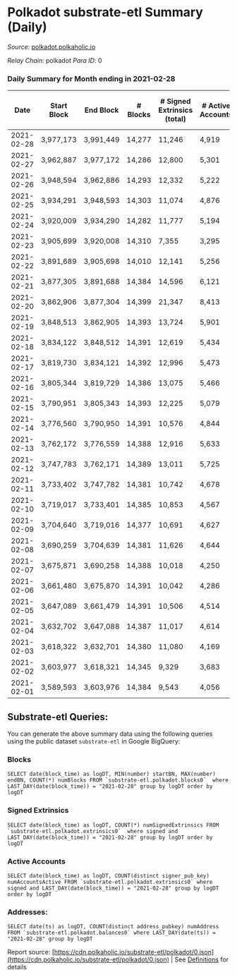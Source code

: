 # Polkadot substrate-etl Summary (Daily)

_Source_: [polkadot.polkaholic.io](https://polkadot.polkaholic.io)

*Relay Chain*: polkadot
*Para ID*: 0



### Daily Summary for Month ending in 2021-02-28


| Date | Start Block | End Block | # Blocks | # Signed Extrinsics (total) | # Active Accounts | # Passive | # New | # Addresses with Balances | # Events | # Transfers | # XCM Transfers In | # XCM Transfers Out |
| ---- | ----------- | --------- | -------- | --------------------------- | ----------------- | --------- | ----- | ------------------------- | -------- | ----------- | ------------------ | ------------------- |
| 2021-02-28 | 3,977,173 | 3,991,449 | 14,277  | 11,246 | 4,919 |  |  | 175,724 | 73,807 | 11,828 ($397,981,410.23) |   |   |
| 2021-02-27 | 3,962,887 | 3,977,172 | 14,286  | 12,800 | 5,301 |  |  |  | 83,296 | 13,919 ($392,042,203.34) |   |   |
| 2021-02-26 | 3,948,594 | 3,962,886 | 14,293  | 12,332 | 5,222 |  |  |  | 79,723 | 13,318 ($336,162,738.64) |   |   |
| 2021-02-25 | 3,934,291 | 3,948,593 | 14,303  | 11,074 | 4,876 |  |  |  | 75,440 | 11,532 ($355,810,420.39) |   |   |
| 2021-02-24 | 3,920,009 | 3,934,290 | 14,282  | 11,777 | 5,194 |  |  |  | 78,089 | 12,805 ($546,939,019.38) |   |   |
| 2021-02-23 | 3,905,699 | 3,920,008 | 14,310  | 7,355 | 3,295 |  |  |  | 52,318 | 5,626 ($236,885,478.43) |   |   |
| 2021-02-22 | 3,891,689 | 3,905,698 | 14,010  | 12,141 | 5,256 |  |  |  | 77,003 | 12,662 ($478,273,056.02) |   |   |
| 2021-02-21 | 3,877,305 | 3,891,688 | 14,384  | 14,596 | 6,121 |  |  |  | 88,563 | 15,243 ($627,331,943.51) |   |   |
| 2021-02-20 | 3,862,906 | 3,877,304 | 14,399  | 21,347 | 8,413 |  |  |  | 119,660 | 22,525 ($746,424,188.86) |   |   |
| 2021-02-19 | 3,848,513 | 3,862,905 | 14,393  | 13,724 | 5,901 |  |  |  | 85,831 | 14,155 ($388,290,259.25) |   |   |
| 2021-02-18 | 3,834,122 | 3,848,512 | 14,391  | 12,619 | 5,434 |  |  |  | 81,756 | 13,075 ($413,914,894.02) |   |   |
| 2021-02-17 | 3,819,730 | 3,834,121 | 14,392  | 12,996 | 5,473 |  |  |  | 82,794 | 13,805 ($371,378,868.18) |   |   |
| 2021-02-16 | 3,805,344 | 3,819,729 | 14,386  | 13,075 | 5,466 |  |  |  | 80,439 | 13,028 ($576,226,916.54) |   |   |
| 2021-02-15 | 3,790,951 | 3,805,343 | 14,393  | 12,225 | 5,079 |  |  |  | 77,764 | 12,537 ($601,810,329.41) |   |   |
| 2021-02-14 | 3,776,560 | 3,790,950 | 14,391  | 10,576 | 4,844 |  |  |  | 71,065 | 10,757 ($406,160,251.38) |   |   |
| 2021-02-13 | 3,762,172 | 3,776,559 | 14,388  | 12,916 | 5,633 |  |  |  | 81,779 | 13,399 ($460,908,637.53) |   |   |
| 2021-02-12 | 3,747,783 | 3,762,171 | 14,389  | 13,011 | 5,725 |  |  |  | 82,872 | 13,714 ($466,811,191.26) |   |   |
| 2021-02-11 | 3,733,402 | 3,747,782 | 14,381  | 10,742 | 4,678 |  |  |  | 74,050 | 11,569 ($379,967,311.85) |   |   |
| 2021-02-10 | 3,719,017 | 3,733,401 | 14,385  | 10,853 | 4,567 |  |  |  | 72,289 | 11,588 ($525,621,945.90) |   |   |
| 2021-02-09 | 3,704,640 | 3,719,016 | 14,377  | 10,691 | 4,627 |  |  |  | 72,953 | 11,842 ($458,106,778.28) |   |   |
| 2021-02-08 | 3,690,259 | 3,704,639 | 14,381  | 11,626 | 4,644 |  |  |  | 77,261 | 12,914 ($755,840,268.50) |   |   |
| 2021-02-07 | 3,675,871 | 3,690,258 | 14,388  | 10,018 | 4,250 |  |  |  | 68,955 | 10,440 ($352,391,821.34) |   |   |
| 2021-02-06 | 3,661,480 | 3,675,870 | 14,391  | 10,042 | 4,286 |  |  |  | 68,738 | 10,550 ($269,745,833.97) |   |   |
| 2021-02-05 | 3,647,089 | 3,661,479 | 14,391  | 10,506 | 4,514 |  |  |  | 71,556 | 11,253 ($409,437,372.61) |   |   |
| 2021-02-04 | 3,632,702 | 3,647,088 | 14,387  | 11,017 | 4,614 |  |  |  | 75,299 | 11,812 ($493,125,451.09) |   |   |
| 2021-02-03 | 3,618,322 | 3,632,701 | 14,380  | 11,080 | 4,169 |  |  |  | 73,198 | 12,082 ($987,878,516.24) |   |   |
| 2021-02-02 | 3,603,977 | 3,618,321 | 14,345  | 9,329 | 3,683 |  |  |  | 72,190 | 9,565 ($586,440,229.72) |   |   |
| 2021-02-01 | 3,589,593 | 3,603,976 | 14,384  | 9,543 | 4,056 |  |  |  | 75,473 | 9,274 ($532,589,844.69) |   |   |

## Substrate-etl Queries:
You can generate the above summary data using the following queries using the public dataset `substrate-etl` in Google BigQuery:


### Blocks
```
SELECT date(block_time) as logDT, MIN(number) startBN, MAX(number) endBN, COUNT(*) numBlocks FROM `substrate-etl.polkadot.blocks0`  where LAST_DAY(date(block_time)) = "2021-02-28" group by logDT order by logDT
```


### Signed Extrinsics
```
SELECT date(block_time) as logDT, COUNT(*) numSignedExtrinsics FROM `substrate-etl.polkadot.extrinsics0`  where signed and LAST_DAY(date(block_time)) = "2021-02-28" group by logDT order by logDT
```


### Active Accounts
```
SELECT date(block_time) as logDT, COUNT(distinct signer_pub_key) numAccountsActive FROM `substrate-etl.polkadot.extrinsics0` where signed and LAST_DAY(date(block_time)) = "2021-02-28" group by logDT order by logDT
```


### Addresses:
```
SELECT date(ts) as logDT, COUNT(distinct address_pubkey) numAddress FROM `substrate-etl.polkadot.balances0` where LAST_DAY(date(ts)) = "2021-02-28" group by logDT
```



Report source: [https://cdn.polkaholic.io/substrate-etl/polkadot/0.json](https://cdn.polkaholic.io/substrate-etl/polkadot/0.json) | See [Definitions](/DEFINITIONS.md) for details
